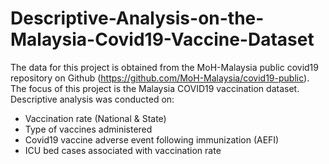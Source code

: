 # Descriptive-Analysis-on-the-Malaysia-Covid19-Vaccine-Dataset
The data for this project is obtained from the MoH-Malaysia public covid19 repository on Github (https://github.com/MoH-Malaysia/covid19-public). 
The focus of this project is the Malaysia COVID19 vaccination dataset. 
Descriptive analysis was conducted on:
- Vaccination rate (National & State)
- Type of vaccines administered
- Covid19 vaccine adverse event following immunization (AEFI)
- ICU bed cases associated with vaccination rate 
